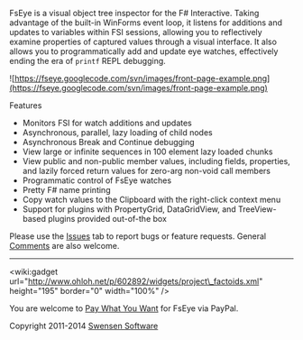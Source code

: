 FsEye is a visual object tree inspector for the F# Interactive. Taking advantage of the built-in WinForms event loop, it listens for additions and updates to variables within FSI sessions, allowing you to reflectively examine properties of captured values through a visual interface. It also allows you to programmatically add and update eye watches, effectively ending the era of `printf` REPL debugging.

![https://fseye.googlecode.com/svn/images/front-page-example.png](https://fseye.googlecode.com/svn/images/front-page-example.png)

Features
  * Monitors FSI for watch additions and updates
  * Asynchronous, parallel, lazy loading of child nodes
  * Asynchronous Break and Continue debugging
  * View large or infinite sequences in 100 element lazy loaded chunks
  * View public and non-public member values, including fields, properties, and lazily forced return values for zero-arg non-void call members
  * Programmatic control of FsEye watches
  * Pretty F# name printing
  * Copy watch values to the Clipboard with the right-click context menu
  * Support for plugins with PropertyGrid, DataGridView, and TreeView-based plugins provided out-of-the box

Please use the [Issues](http://code.google.com/p/fseye/issues/list) tab to report bugs or feature requests. General [Comments](Comments.md) are also welcome.


---


&lt;wiki:gadget url="http://www.ohloh.net/p/602892/widgets/project\_factoids.xml" height="195" border="0" width="100%" /&gt;

You are welcome to [Pay What You Want](https://www.paypal.com/cgi-bin/webscr?cmd=_s-xclick&hosted_button_id=BFNS7ZMAL3JZQ) for FsEye via PayPal.

Copyright 2011-2014 [Swensen Software](http://www.swensensoftware.com)